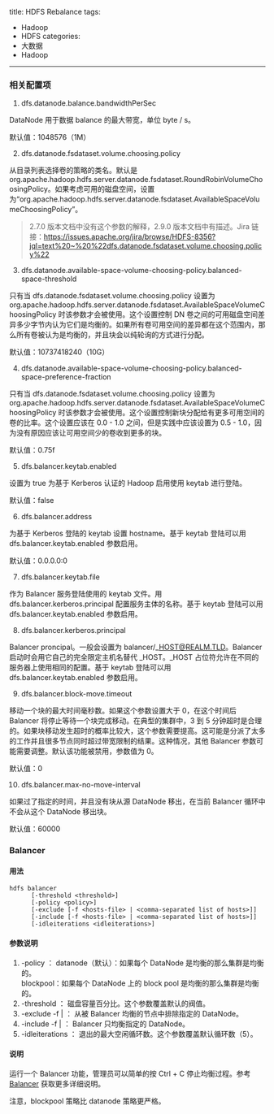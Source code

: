 title: HDFS Rebalance
tags:
- Hadoop
- HDFS
categories:
- 大数据
- Hadoop
---

### 相关配置项

1. dfs.datanode.balance.bandwidthPerSec

DataNode 用于数据 balance 的最大带宽，单位 byte / s。

默认值：1048576（1M）

2. dfs.datanode.fsdataset.volume.choosing.policy

从目录列表选择卷的策略的类名。默认是 org.apache.hadoop.hdfs.server.datanode.fsdataset.RoundRobinVolumeChoosingPolicy。如果考虑可用的磁盘空间，设置为“org.apache.hadoop.hdfs.server.datanode.fsdataset.AvailableSpaceVolumeChoosingPolicy”。

> 2.7.0 版本文档中没有这个参数的解释，2.9.0 版本文档中有描述。Jira 链接：<https://issues.apache.org/jira/browse/HDFS-8356?jql=text%20~%20%22dfs.datanode.fsdataset.volume.choosing.policy%22>

3. dfs.datanode.available-space-volume-choosing-policy.balanced-space-threshold

只有当 dfs.datanode.fsdataset.volume.choosing.policy 设置为 org.apache.hadoop.hdfs.server.datanode.fsdataset.AvailableSpaceVolumeChoosingPolicy 时该参数才会被使用。这个设置控制 DN 卷之间的可用磁盘空间差异多少字节内认为它们是均衡的。如果所有卷可用空间的差异都在这个范围内，那么所有卷被认为是均衡的，并且块会以纯轮询的方式进行分配。

默认值：10737418240（10G）

4. dfs.datanode.available-space-volume-choosing-policy.balanced-space-preference-fraction

只有当 dfs.datanode.fsdataset.volume.choosing.policy 设置为 org.apache.hadoop.hdfs.server.datanode.fsdataset.AvailableSpaceVolumeChoosingPolicy 时该参数才会被使用。这个设置控制新块分配给有更多可用空间的卷的比率。这个设置应该在 0.0 - 1.0 之间，但是实践中应该设置为 0.5 - 1.0，因为没有原因应该让可用空间少的卷收到更多的块。 

默认值：0.75f

5. dfs.balancer.keytab.enabled

设置为 true 为基于 Kerberos 认证的 Hadoop 启用使用 keytab 进行登陆。

默认值：false

6. dfs.balancer.address

为基于 Kerberos 登陆的 keytab 设置 hostname。基于 keytab 登陆可以用 dfs.balancer.keytab.enabled 参数启用。

默认值：0.0.0.0:0

7. dfs.balancer.keytab.file

作为 Balancer 服务登陆使用的 keytab 文件。用 dfs.balancer.kerberos.principal 配置服务主体的名称。基于 keytab 登陆可以用 dfs.balancer.keytab.enabled 参数启用。

8. dfs.balancer.kerberos.principal

Balancer proncipal。一般会设置为 balancer/\_HOST@REALM.TLD。Balancer 启动时会用它自己的完全限定主机名替代 _HOST。\_HOST 占位符允许在不同的服务器上使用相同的配置。基于 keytab 登陆可以用 dfs.balancer.keytab.enabled 参数启用。

9. dfs.balancer.block-move.timeout

移动一个块的最大时间毫秒数。如果这个参数设置大于 0，在这个时间后 Balancer 将停止等待一个块完成移动。在典型的集群中，3 到 5 分钟超时是合理的。如果块移动发生超时的概率比较大，这个参数需要提高。这可能是分派了太多的工作并且很多节点同时超过带宽限制的结果。这种情况，其他 Balancer 参数可能需要调整。默认该功能被禁用，参数值为 0。 

默认值：0

10. dfs.balancer.max-no-move-interval

如果过了指定的时间，并且没有块从源 DataNode 移出，在当前 Balancer 循环中不会从这个 DataNode 移出块。

默认值：60000

### Balancer

#### 用法

    hdfs balancer
          [-threshold <threshold>]
          [-policy <policy>]
          [-exclude [-f <hosts-file> | <comma-separated list of hosts>]]
          [-include [-f <hosts-file> | <comma-separated list of hosts>]]
          [-idleiterations <idleiterations>]

#### 参数说明

1. -policy <policy>：
    datanode（默认）：如果每个 DataNode 是均衡的那么集群是均衡的。  
    blockpool：如果每个 DataNode 上的 block pool 是均衡的那么集群是均衡的。
2. -threshold <threshold>：
    磁盘容量百分比。这个参数覆盖默认的阀值。
3. -exclude -f <hosts-file> | <comma-separated list of hosts>：
    从被 Balancer 均衡的节点中排除指定的 DataNode。
4. -include -f <hosts-file> | <comma-separated list of hosts>：
    Balancer 只均衡指定的 DataNode。
5. -idleiterations <iterations>：
    退出的最大空闲循环数。这个参数覆盖默认循环数（5）。

#### 说明

运行一个 Balancer 功能，管理员可以简单的按 Ctrl + C 停止均衡过程。参考 [Balancer](http://hadoop.apache.org/docs/r2.7.4/hadoop-project-dist/hadoop-hdfs/HdfsUserGuide.html#Balancer) 获取更多详细说明。

注意，blockpool 策略比 datanode 策略更严格。

